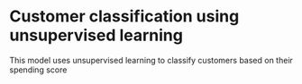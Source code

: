 # Customer classification using unsupervised learning
 This model uses unsupervised learning to classify customers based on their spending score
